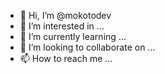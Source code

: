 - 👋 Hi, I’m @mokotodev
- 👀 I’m interested in ...
- 🌱 I’m currently learning ...
- 💞️ I’m looking to collaborate on ...
- 📫 How to reach me ...

<!---
mokotodev/mokotodev is a ✨ special ✨ repository because its `README.md` (this file) appears on your GitHub profile.
You can click the Preview link to take a look at your changes.
--->
